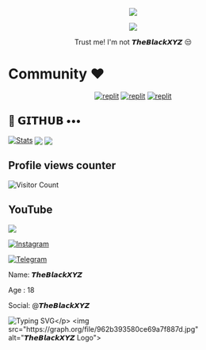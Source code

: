 
  
<p align="center">
  <a href="https://github.com/TheBlackxyz/readme-typing-svg">
    <img src="https://readme-typing-svg.demolab.com/?lines=TheBlackXYZ &font=Fira%20SemiBold&center=true&width=480&height=45&color=fff68f&vCenter=true&pause=1000&size=40" /></a>
</p>

<p align="center">
  <a href="https://github.com/TheBlackxyz/readme-typing-svg">
    <img src="https://readme-typing-svg.demolab.com/?lines=Full-stack%20web%20app%20and%20BOT%20developer;Experienced%20UI%2FUX%20Designer;20%20B%2years%20of%20coding%20experience;Always%20learning%20new%20things;A.I%20DEVELOPER%20&font=Fira%20Code&center=true&width=500&height=45&color=f75c7e&vCenter=true&pause=1000&size=22" /></a>
</p>

<p align="center">
 Trust me! I'm not 𝙏𝙝𝙚𝘽𝙡𝙖𝙘𝙠𝙓𝙔𝙕 😒
</p>

# Community ❤️
</p>
<p align="center">
<a href="https://www.instagram.com/the_black_xyz?igshid=YmMyMTA2M2Y="><img alt="replit" src="https://img.shields.io/badge/-Instagram-orange?style=for-the-badge&logo=instagram&logoColor=white"/></a> <a href="https://telegram.me/TheBlackXYZBotz"><img alt="replit" src="https://img.shields.io/badge/-Telegram-blue?style=for-the-badge&logo=telegram&logoColor=white"/></a>
<a href="https://youtube.com/@TheBlackXYZ?igshid=YmMyMTA2M2Y="><img alt="replit" src="https://img.shields.io/badge/-youtube-red?style=for-the-badge&logo=youtube&logoColor=white"/></a>
</p>

## 💜 𝗚𝗜𝗧𝗛𝗨𝗕 •••
[![Stats](https://github-readme-stats.vercel.app/api?username=TheBlackxyz&hide=prs&count_public=true&show_icons=true&theme=algolia)](https://github.com/TheBlackxyz/github-readme-stats)
<img src="https://github-readme-streak-stats.herokuapp.com?user=TheBlackxyz&theme=tokyonight" align="center">
<img src="https://github-readme-stats.vercel.app/api/top-langs/?username=TheBlackxyz&layout=compact&theme=tokyonight" align="center">


## Profile views counter
![Visitor Count](https://profile-counter.glitch.me/{TheBlackxyz+TheBadshah24}/count.svg)


## YouTube 
<a href="https://youtube.com/@TheBlackXYZ"> <img src="https://img.shields.io/youtube/channel/subscribers/UCY-iDra0x2hdd9PdHKcZkRw?label=Subscribers&style=for-the-badge&color=red&labelColor=ce463"/> </a>



 [![Instagram](https://img.shields.io/badge/Instagram-%23E4405F.svg?logo=Instagram&logoColor=white)](https://www.instagram.com/the_black_xyz)

<a href="https://telegram.dog/TheBlackXYZ"><img alt="Telegram" src="https://img.shields.io/badge/TheBlackXYZ-2CA5E0?style=for-the-badge&logo=telegram&logoColor=green"/></a>
</p>

    





Name: 𝙏𝙝𝙚𝘽𝙡𝙖𝙘𝙠𝙓𝙔𝙕 

Age : 18

Social: @𝙏𝙝𝙚𝘽𝙡𝙖𝙘𝙠𝙓𝙔𝙕


       
![Typing SVG](https://readme-typing-svg.herokuapp.com/?lines=𝗧𝗛𝗜𝗦+𝗜𝗦+𝙏𝙝𝙚𝘽𝙡𝙖𝙘𝙠𝙓𝙔𝙕!;𝗖𝗕𝗥𝗘𝗔𝗧𝗘𝗗+𝗕𝗬+𝙏𝙝𝙚𝘽𝙡𝙖𝙘𝙠𝙓𝙔𝙕!)</p>
<img src="https://graph.org/file/962b393580ce69a7f887d.jpg" alt="𝙏𝙝𝙚𝘽𝙡𝙖𝙘𝙠𝙓𝙔𝙕 Logo">
</p>
<p align="center">

<h1 align="center">
